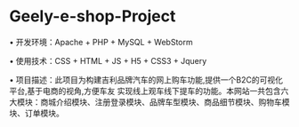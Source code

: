 # Geely-e-shop-Project

• 开发环境：Apache + PHP + MySQL + WebStorm

• 使用技术：CSS + HTML + JS + H5 + CSS3 + Jquery 

• 项目描述：此项目为构建吉利品牌汽车的网上购车功能,提供一个B2C的可视化平台,基于电商的视角,方便车友
实现线上观车线下提车的功能。本网站一共包含六大模块：商城介绍模块、注册登录模块、品牌车型模块、商品细节模块、购物车模块、订单模块。

